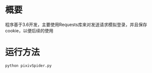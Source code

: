 # 概要 #
程序基于3.6开发，主要使用Requests库来对发送请求模拟登录，并且保存cookie，以便后续的使用

# 运行方法 #
```
python pixivSpider.py
```

